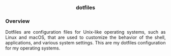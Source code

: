 <div align="center">
	<h3>dotfiles</h3>
</div>

### Overview

<p align="justify">
	Dotfiles are configuration files for Unix-like operating systems, such as Linux and macOS, that are used to customize the behavior of the shell, applications, and various system settings.
	This are my dotfiles configuration for my operating systems.
</p>
